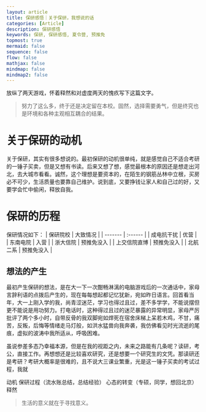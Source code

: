 ```yaml
---
layout: article
title: 保研感悟｜关于保研，我想说的话
categories: [Article]
description: 保研感悟
keywords: 保研, 保研感悟, 夏令营, 预推免
topmost: true
mermaid: false
sequence: false
flow: false
mathjax: false
mindmap: false
mindmap2: false
---
```

放纵了两天游戏，怀着释然和对虚度两天的愧疚写下这篇文字。

>努力了这么多，终于还是决定留在本校。固然，选择需要勇气，但是终究也是环境和各种主观相互耦合的结果。

# 关于保研的动机

关于保研，其实有很多想说的。最初保研的动机很单纯，就是感觉自己不适合考研的一锤子买卖，但是又想有书读。后来又想了想，感觉最根本的原因还是想走出河北，去大城市看看。诚然，这个理想是要资本的，在陌生的钢筋丛林中立根，买房必不可少，生活质量也要靠自己维护。说到底，又要挣钱让家人和自己过的好，又要学会忙中偷闲，释放自我。

# 保研的历程

保研情况如下：
| 保研院校 | 大致情况 |
| ------- | :------ | 
| 成电抗干扰 | 优营 | 
| 东南电院 | 入营 | 
| 浙大信院 | 预推免没入 | 
| 上交信院直博 | 预推免没入 | 
| 北航二系 | 预推免没入 | 

## 想法的产生

最初产生保研的想法，是在大一下一次酣畅淋漓的电脑游戏后的一次通话中，家母言辞利语的点拨后产生的，现在每每想起都记忆犹新，宛如昨日语言。回首看当年，大一上刚入学的我，尚青涩迷茫，学习也得过且过，差不多学学，不能说摆但更不能说是用功努力。打电话时，这种得过且过的迷茫暴露的异常明显，家母严厉批评了两个多小时，自带反骨的我双脚宛如焊死在宿舍床梯上呆若木鸡，不甘，痛苦，反叛，后悔等情绪走马灯般，如洪水猛兽向我奔袭，我仿佛看见时光流逝的尾痕，虚拟的波涛中我所适从，呼吸困难。

虽说参差多态乃幸福本源，但是在我的视距之内，未来之路能有几条呢？读研，考公，直接工作。再想想还是比较喜欢研究，还是想要一个研究生的文凭。那读研还是考研？考研大概率是很难的，且不说大三课业繁重，光是这一锤子买卖的考试过程，我就

动机
保研过程（流水账总结，总结经验）
心态的转变（专硕，同学，想回北京）
释然
>生活的意义就在于寻找意义。